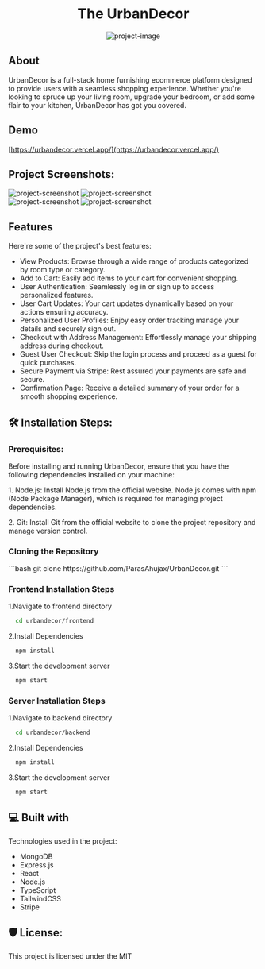 <div>
<h1 align="center" id="title">The UrbanDecor</h1>
</div>

<p align="center"><img src="https://private-user-images.githubusercontent.com/141908812/326914283-879d0a4f-46f8-4cb7-b421-9567ced329c0.png?jwt=eyJhbGciOiJIUzI1NiIsInR5cCI6IkpXVCJ9.eyJpc3MiOiJnaXRodWIuY29tIiwiYXVkIjoicmF3LmdpdGh1YnVzZXJjb250ZW50LmNvbSIsImtleSI6ImtleTUiLCJleHAiOjE3MTQ0OTc1MjQsIm5iZiI6MTcxNDQ5NzIyNCwicGF0aCI6Ii8xNDE5MDg4MTIvMzI2OTE0MjgzLTg3OWQwYTRmLTQ2ZjgtNGNiNy1iNDIxLTk1NjdjZWQzMjljMC5wbmc_WC1BbXotQWxnb3JpdGhtPUFXUzQtSE1BQy1TSEEyNTYmWC1BbXotQ3JlZGVudGlhbD1BS0lBVkNPRFlMU0E1M1BRSzRaQSUyRjIwMjQwNDMwJTJGdXMtZWFzdC0xJTJGczMlMkZhd3M0X3JlcXVlc3QmWC1BbXotRGF0ZT0yMDI0MDQzMFQxNzEzNDRaJlgtQW16LUV4cGlyZXM9MzAwJlgtQW16LVNpZ25hdHVyZT1kOTUzYjdmNTBiZTA4OWM4NjljYmVlYTliZjg2Y2YzNzlhMmI5Mzc0MDQyODcwZTMzOWE0MzhlZDM4ZGNkN2NlJlgtQW16LVNpZ25lZEhlYWRlcnM9aG9zdCZhY3Rvcl9pZD0wJmtleV9pZD0wJnJlcG9faWQ9MCJ9.9T0r91vpZAznlnWL0VbXXWZoY0PHFNgwZbQ83PNV9ng" alt="project-image"></p>

<h2>About</h2>
<p id="description">UrbanDecor is a full-stack home furnishing ecommerce platform designed to provide users with a seamless shopping experience. Whether you're looking to spruce up your living room, upgrade your bedroom, or add some flair to your kitchen, UrbanDecor has got you covered.</p>

<h2>Demo</h2>

[https://urbandecor.vercel.app/](https://urbandecor.vercel.app/)

<h2>Project Screenshots:</h2>
<div>
<img src="https://private-user-images.githubusercontent.com/141908812/326914256-09042251-8071-4602-8c18-3833ab8ac229.png?jwt=eyJhbGciOiJIUzI1NiIsInR5cCI6IkpXVCJ9.eyJpc3MiOiJnaXRodWIuY29tIiwiYXVkIjoicmF3LmdpdGh1YnVzZXJjb250ZW50LmNvbSIsImtleSI6ImtleTUiLCJleHAiOjE3MTQ0OTc1MjQsIm5iZiI6MTcxNDQ5NzIyNCwicGF0aCI6Ii8xNDE5MDg4MTIvMzI2OTE0MjU2LTA5MDQyMjUxLTgwNzEtNDYwMi04YzE4LTM4MzNhYjhhYzIyOS5wbmc_WC1BbXotQWxnb3JpdGhtPUFXUzQtSE1BQy1TSEEyNTYmWC1BbXotQ3JlZGVudGlhbD1BS0lBVkNPRFlMU0E1M1BRSzRaQSUyRjIwMjQwNDMwJTJGdXMtZWFzdC0xJTJGczMlMkZhd3M0X3JlcXVlc3QmWC1BbXotRGF0ZT0yMDI0MDQzMFQxNzEzNDRaJlgtQW16LUV4cGlyZXM9MzAwJlgtQW16LVNpZ25hdHVyZT05OWNiZTk1MjhlNzRhOGYxOTU3ZTY4OWY5M2NiMmEwMGY2MmY1NjFhY2E2ODA2YTUzNDMyNDRlZDFhODI4MGJmJlgtQW16LVNpZ25lZEhlYWRlcnM9aG9zdCZhY3Rvcl9pZD0wJmtleV9pZD0wJnJlcG9faWQ9MCJ9.9v0JE26juAYPaONAcbZhaI6w1hdv8b3X8GZwpYQH98U" alt="project-screenshot" />
<img src="https://private-user-images.githubusercontent.com/141908812/326914112-4be31ee3-eba4-45b0-8187-c86ce7c9ed63.png?jwt=eyJhbGciOiJIUzI1NiIsInR5cCI6IkpXVCJ9.eyJpc3MiOiJnaXRodWIuY29tIiwiYXVkIjoicmF3LmdpdGh1YnVzZXJjb250ZW50LmNvbSIsImtleSI6ImtleTUiLCJleHAiOjE3MTQ0OTc1MjQsIm5iZiI6MTcxNDQ5NzIyNCwicGF0aCI6Ii8xNDE5MDg4MTIvMzI2OTE0MTEyLTRiZTMxZWUzLWViYTQtNDViMC04MTg3LWM4NmNlN2M5ZWQ2My5wbmc_WC1BbXotQWxnb3JpdGhtPUFXUzQtSE1BQy1TSEEyNTYmWC1BbXotQ3JlZGVudGlhbD1BS0lBVkNPRFlMU0E1M1BRSzRaQSUyRjIwMjQwNDMwJTJGdXMtZWFzdC0xJTJGczMlMkZhd3M0X3JlcXVlc3QmWC1BbXotRGF0ZT0yMDI0MDQzMFQxNzEzNDRaJlgtQW16LUV4cGlyZXM9MzAwJlgtQW16LVNpZ25hdHVyZT04Yjk1NmRiNTcyOTU1YjNmOTQ0MDExMTAxODU2MzUzMTlhNDEyNDEwMjM5NzRhOGJlMDRjM2M1MWEzMTRkMTgxJlgtQW16LVNpZ25lZEhlYWRlcnM9aG9zdCZhY3Rvcl9pZD0wJmtleV9pZD0wJnJlcG9faWQ9MCJ9.TYstmAv0CRvEicMH4dHUqMDkJkk5UpL8dHzAB5m75vQ" alt="project-screenshot" />
</div>
<div>
<img src="https://private-user-images.githubusercontent.com/141908812/326914228-766f3e76-9005-449c-ad7c-ab72cb552d40.png?jwt=eyJhbGciOiJIUzI1NiIsInR5cCI6IkpXVCJ9.eyJpc3MiOiJnaXRodWIuY29tIiwiYXVkIjoicmF3LmdpdGh1YnVzZXJjb250ZW50LmNvbSIsImtleSI6ImtleTUiLCJleHAiOjE3MTQ0OTc1MjQsIm5iZiI6MTcxNDQ5NzIyNCwicGF0aCI6Ii8xNDE5MDg4MTIvMzI2OTE0MjI4LTc2NmYzZTc2LTkwMDUtNDQ5Yy1hZDdjLWFiNzJjYjU1MmQ0MC5wbmc_WC1BbXotQWxnb3JpdGhtPUFXUzQtSE1BQy1TSEEyNTYmWC1BbXotQ3JlZGVudGlhbD1BS0lBVkNPRFlMU0E1M1BRSzRaQSUyRjIwMjQwNDMwJTJGdXMtZWFzdC0xJTJGczMlMkZhd3M0X3JlcXVlc3QmWC1BbXotRGF0ZT0yMDI0MDQzMFQxNzEzNDRaJlgtQW16LUV4cGlyZXM9MzAwJlgtQW16LVNpZ25hdHVyZT1jMzE1NDY4ZGYzNjc4YWU3ZGFiMmY4YWEwNTQ1OTRjYTg3MjI5MTFmOGM2NzEwOWQ0MjRmMGZkNGQyYzcwNjMwJlgtQW16LVNpZ25lZEhlYWRlcnM9aG9zdCZhY3Rvcl9pZD0wJmtleV9pZD0wJnJlcG9faWQ9MCJ9.h-UP_WRRSiT2U4S1NzEjPSHPU4rnT7T0an8Poc3RTFI" alt="project-screenshot" />
<img src="https://private-user-images.githubusercontent.com/141908812/326914166-69dc54fc-09a9-4698-ade6-3be37bd0aeac.png?jwt=eyJhbGciOiJIUzI1NiIsInR5cCI6IkpXVCJ9.eyJpc3MiOiJnaXRodWIuY29tIiwiYXVkIjoicmF3LmdpdGh1YnVzZXJjb250ZW50LmNvbSIsImtleSI6ImtleTUiLCJleHAiOjE3MTQ0OTc1MjQsIm5iZiI6MTcxNDQ5NzIyNCwicGF0aCI6Ii8xNDE5MDg4MTIvMzI2OTE0MTY2LTY5ZGM1NGZjLTA5YTktNDY5OC1hZGU2LTNiZTM3YmQwYWVhYy5wbmc_WC1BbXotQWxnb3JpdGhtPUFXUzQtSE1BQy1TSEEyNTYmWC1BbXotQ3JlZGVudGlhbD1BS0lBVkNPRFlMU0E1M1BRSzRaQSUyRjIwMjQwNDMwJTJGdXMtZWFzdC0xJTJGczMlMkZhd3M0X3JlcXVlc3QmWC1BbXotRGF0ZT0yMDI0MDQzMFQxNzEzNDRaJlgtQW16LUV4cGlyZXM9MzAwJlgtQW16LVNpZ25hdHVyZT05NTAzNjAyNmEyMjg3YzJlNmI2MjkzZTAyMGQyOTVjZTM1ODU5MDI0ZTU1MTM3NTNhM2JjN2U1ZTA4OWI5MTEwJlgtQW16LVNpZ25lZEhlYWRlcnM9aG9zdCZhY3Rvcl9pZD0wJmtleV9pZD0wJnJlcG9faWQ9MCJ9.bLbMudpdW4ONlYaGrfVih4dAgqXa_jQPaRlktDtRLls" alt="project-screenshot" />
</div>

  
  
<h2>Features</h2>

Here're some of the project's best features:

*   View Products: Browse through a wide range of products categorized by room type or category.
*   Add to Cart: Easily add items to your cart for convenient shopping.
*   User Authentication: Seamlessly log in or sign up to access personalized features.
*   User Cart Updates: Your cart updates dynamically based on your actions ensuring accuracy.
*   Personalized User Profiles: Enjoy easy order tracking manage your details and securely sign out.
*   Checkout with Address Management: Effortlessly manage your shipping address during checkout.
*   Guest User Checkout: Skip the login process and proceed as a guest for quick purchases.
*   Secure Payment via Stripe: Rest assured your payments are safe and secure.
*   Confirmation Page: Receive a detailed summary of your order for a smooth shopping experience.

<h2>🛠️ Installation Steps:</h2>
<h3>Prerequisites:</h3>
<p>Before installing and running UrbanDecor, ensure that you have the following dependencies installed on your machine:</p>

<p>1. Node.js: Install Node.js from the official website. Node.js comes with npm (Node Package Manager), which is required for managing project dependencies.</p>
<p>2. Git: Install Git from the official website to clone the project repository and manage version control.</p>

<h3>Cloning the Repository</h3>
```bash
  git clone https://github.com/ParasAhujax/UrbanDecor.git
```

<h3>Frontend Installation Steps</h3>

<p>1.Navigate to frontend directory</p>

```bash
  cd urbandecor/frontend
```

<p>2.Install Dependencies</p>

```bash
  npm install
```

<p>3.Start the development server</p>

```bash
  npm start
```

<h3>Server Installation Steps</h3>

<p>1.Navigate to backend directory</p>

```bash
  cd urbandecor/backend
```

<p>2.Install Dependencies</p>

```bash
  npm install
```

<p>3.Start the development server</p>

```bash
  npm start
```

  
<h2>💻 Built with</h2>

Technologies used in the project:
*  MongoDB
*  Express.js
*  React
*  Node.js
*  TypeScript
*  TailwindCSS
*  Stripe

<h2>🛡️ License:</h2>

This project is licensed under the MIT
